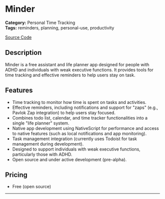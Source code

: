 # Minder

**Category:** Personal Time Tracking  
**Tags:** reminders, planning, personal-use, productivity

[Source Code](https://github.com/Erudition/Minder)

## Description
Minder is a free assistant and life planner app designed for people with ADHD and individuals with weak executive functions. It provides tools for time tracking and effective reminders to help users stay on task.

## Features
- Time tracking to monitor how time is spent on tasks and activities.
- Effective reminders, including notifications and support for "zaps" (e.g., Pavlok Zap integration) to help users stay focused.
- Combines todo list, calendar, and time tracker functionalities into a single "life planner" system.
- Native app development using NativeScript for performance and access to native features (such as local notifications and app monitoring).
- Task management integration (currently uses Todoist for task management during development).
- Designed to support individuals with weak executive functions, particularly those with ADHD.
- Open source and under active development (pre-alpha).

## Pricing
- Free (open source)

---